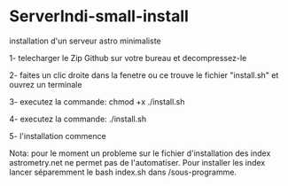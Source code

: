 # ServerIndi-small-install
installation d'un serveur astro minimaliste

1- telecharger le Zip Github sur votre bureau et decompressez-le

2- faites un clic droite dans la fenetre ou ce trouve le fichier "install.sh" et ouvrez un terminale

3- executez la commande: chmod +x ./install.sh

4- executez la commande: ./install.sh

5- l'installation commence

Nota: pour le moment un probleme sur le fichier d'installation des index astrometry.net ne permet pas de l'automatiser. Pour installer les index lancer séparemment le bash index.sh dans /sous-programme.
